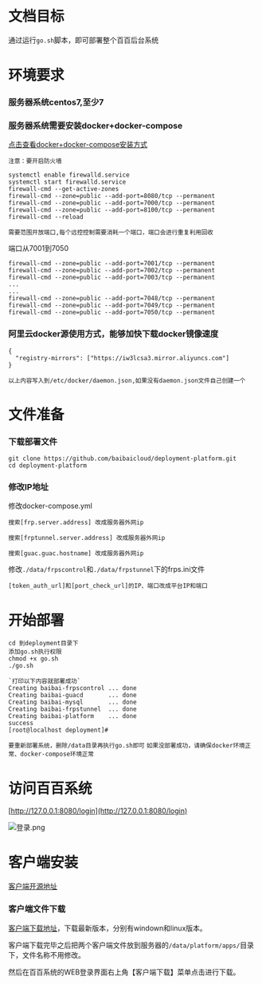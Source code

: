 # 文档目标
通过运行`go.sh`脚本，即可部署整个百百后台系统

# 环境要求

### 服务器系统centos7,至少7

### 服务器系统需要安装docker+docker-compose
[点击查看docker+docker-compose安装方式](https://blog.csdn.net/weixin_38989540/article/details/107436628)

`注意：要开启防火墙`

```
systemctl enable firewalld.service
systemctl start firewalld.service
firewall-cmd --get-active-zones
firewall-cmd --zone=public --add-port=8080/tcp --permanent
firewall-cmd --zone=public --add-port=7000/tcp --permanent
firewall-cmd --zone=public --add-port=8100/tcp --permanent
firewall-cmd --reload
```

`需要范围开放端口,每个远控控制需要消耗一个端口，端口会进行重复利用回收`

端口从7001到7050

```
firewall-cmd --zone=public --add-port=7001/tcp --permanent
firewall-cmd --zone=public --add-port=7002/tcp --permanent
firewall-cmd --zone=public --add-port=7003/tcp --permanent
...
...
firewall-cmd --zone=public --add-port=7048/tcp --permanent
firewall-cmd --zone=public --add-port=7049/tcp --permanent
firewall-cmd --zone=public --add-port=7050/tcp --permanent
```

### 阿里云docker源使用方式，能够加快下载docker镜像速度
```
{
  "registry-mirrors": ["https://iw3lcsa3.mirror.aliyuncs.com"]
}
```
`以上内容写入到/etc/docker/daemon.json,如果没有daemon.json文件自己创建一个`

# 文件准备
### 下载部署文件

```
git clone https://github.com/baibaicloud/deployment-platform.git
cd deployment-platform
```

### 修改IP地址

 修改docker-compose.yml
 ```
 搜索[frp.server.address] 改成服务器外网ip
 
 搜索[frptunnel.server.address] 改成服务器外网ip

 搜索[guac.guac.hostname] 改成服务器外网ip
 ```

 修改`./data/frpscontrol`和`./data/frpstunnel`下的frps.ini文件
 ```
 [token_auth_url]和[port_check_url]的IP、端口改成平台IP和端口
 
 ```


# 开始部署
```
cd 到deployment目录下
添加go.sh执行权限
chmod +x go.sh
./go.sh
```
```
`打印以下内容就部署成功`
Creating baibai-frpscontrol ... done
Creating baibai-guacd       ... done
Creating baibai-mysql       ... done
Creating baibai-frpstunnel  ... done
Creating baibai-platform    ... done
success
[root@localhost deployment]# 
```

`要重新部署系统，删除/data目录再执行go.sh即可`
`如果没部署成功，请确保docker环境正常、docker-compose环境正常`

# 访问百百系统
[http://127.0.0.1:8080/login](http://127.0.0.1:8080/login)

![登录.png](https://img-blog.csdnimg.cn/2020072523185896.png)

# 客户端安装
[客户端开源地址](https://github.com/baibaicloud/prober)
### 客户端文件下载
[客户端下载地址](https://github.com/baibaicloud/prober/releases)，下载最新版本，分别有windown和linux版本。

客户端下载完毕之后把两个客户端文件放到服务器的`/data/platform/apps/`目录下，文件名称不用修改。

然后在百百系统的WEB登录界面右上角【客户端下载】菜单点击进行下载。
